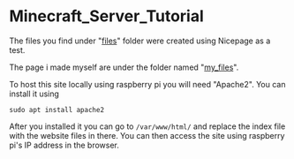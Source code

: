 # Minecraft_Server_Tutorial

The files you find under "[files](https://github.com/Hamid3DATA/Minecraft_Server_Tutorial/tree/main/files)" folder were created using Nicepage as a test.

The page i made myself are under the folder named "[my_files](https://github.com/Hamid3DATA/Minecraft_Server_Tutorial/tree/main/my_files)".

To host this site locally using raspberry pi you will need "Apache2". You can install it using
```
sudo apt install apache2
```

After you installed it you can go to ```/var/www/html/``` and replace the index file with the website files in there. You can then access the site using raspberry pi's IP address in the browser.
